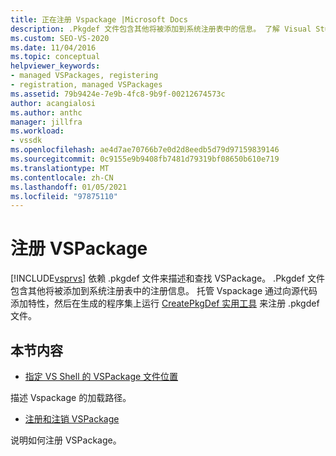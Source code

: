 ```yaml
---
title: 正在注册 Vspackage |Microsoft Docs
description: .Pkgdef 文件包含其他将被添加到系统注册表中的信息。 了解 Visual Studio 如何使用 .pkgdef 文件描述/查找 VSPackage。
ms.custom: SEO-VS-2020
ms.date: 11/04/2016
ms.topic: conceptual
helpviewer_keywords:
- managed VSPackages, registering
- registration, managed VSPackages
ms.assetid: 79b9424e-7e9b-4fc8-9b9f-00212674573c
author: acangialosi
ms.author: anthc
manager: jillfra
ms.workload:
- vssdk
ms.openlocfilehash: ae4d7ae70766b7e0d2d8eedb5d79d97159839146
ms.sourcegitcommit: 0c9155e9b9408fb7481d79319bf08650b610e719
ms.translationtype: MT
ms.contentlocale: zh-CN
ms.lasthandoff: 01/05/2021
ms.locfileid: "97875110"
---
```

# <a name="registering-vspackages"></a>注册 VSPackage
[!INCLUDE[vsprvs](../../code-quality/includes/vsprvs_md.md)] 依赖 .pkgdef 文件来描述和查找 VSPackage。 .Pkgdef 文件包含其他将被添加到系统注册表中的注册信息。 托管 Vspackage 通过向源代码添加特性，然后在生成的程序集上运行 [CreatePkgDef 实用工具](../../extensibility/internals/createpkgdef-utility.md) 来注册 .pkgdef 文件。

## <a name="in-this-section"></a>本节内容
- [指定 VS Shell 的 VSPackage 文件位置](../../extensibility/internals/specifying-vspackage-file-location-to-the-vs-shell.md)

 描述 Vspackage 的加载路径。

- [注册和注销 VSPackage](../../extensibility/registering-and-unregistering-vspackages.md)

 说明如何注册 VSPackage。
